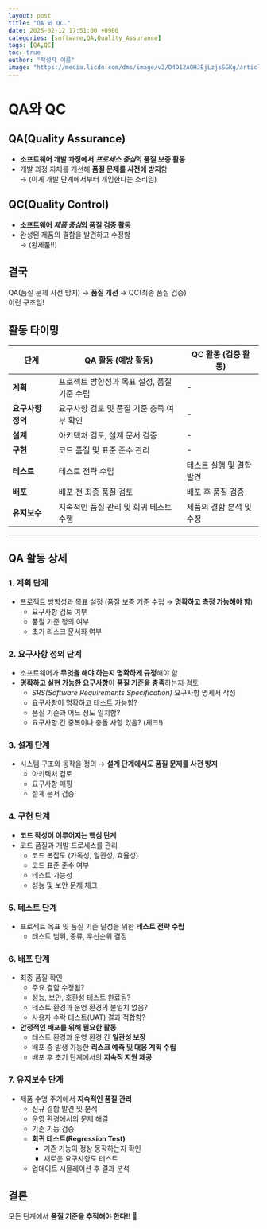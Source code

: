 ```yaml
---
layout: post
title: "QA 와 QC."
date: 2025-02-12 17:51:00 +0900
categories: [software,QA,Quality_Assurance]
tags: [QA,QC]
toc: true
author: "작성자 이름"
image: "https://media.licdn.com/dms/image/v2/D4D12AQHJEjLzjsSGKg/article-cover_image-shrink_600_2000/article-cover_image-shrink_600_2000/0/1661766729741?e=2147483647&v=beta&t=h1kr0xy6MpLTNB069Gt0DXqfPaTcP9OEX9Ac2FXMUHE"
---
```


# QA와 QC

## QA(Quality Assurance)  
- **소프트웨어 개발 과정에서 *프로세스 중심*의 품질 보증 활동**  
- 개발 과정 자체를 개선해 **품질 문제를 사전에 방지**함  
  → (이게 개발 단계에서부터 개입한다는 소리임)  

## QC(Quality Control)  
- **소프트웨어 *제품 중심*의 품질 검증 활동**  
- 완성된 제품의 결함을 발견하고 수정함  
  → (완제품!!)  

## 결국  
QA(품질 문제 사전 방지) → **품질 개선** → QC(최종 품질 검증)  
이런 구조임!

## 활동 타이밍  

| 단계            | QA 활동 (예방 활동)                      | QC 활동 (검증 활동)      |
|--------------|---------------------------------|------------------|
| **계획**       | 프로젝트 방향성과 목표 설정, 품질 기준 수립 | -                |
| **요구사항 정의** | 요구사항 검토 및 품질 기준 충족 여부 확인 | -                |
| **설계**       | 아키텍처 검토, 설계 문서 검증         | -                |
| **구현**       | 코드 품질 및 표준 준수 관리         | -                |
| **테스트**      | 테스트 전략 수립                  | 테스트 실행 및 결함 발견 |
| **배포**       | 배포 전 최종 품질 검토             | 배포 후 품질 검증    |
| **유지보수**    | 지속적인 품질 관리 및 회귀 테스트 수행 | 제품의 결함 분석 및 수정 |

---

## QA 활동 상세  

### 1. **계획 단계**  
- 프로젝트 방향성과 목표 설정 (품질 보증 기준 수립 → **명확하고 측정 가능해야 함**)  
  - 요구사항 검토 여부  
  - 품질 기준 정의 여부  
  - 초기 리스크 문서화 여부  

### 2. **요구사항 정의 단계**  
- 소프트웨어가 **무엇을 해야 하는지 명확하게 규정**해야 함  
- **명확하고 실현 가능한 요구사항**이 **품질 기준을 충족**하는지 검토  
  - *SRS(Software Requirements Specification)* 요구사항 명세서 작성  
  - 요구사항이 명확하고 테스트 가능함?  
  - 품질 기준과 어느 정도 일치함?  
  - 요구사항 간 중복이나 충돌 사항 있음? (체크!)  

### 3. **설계 단계**  
- 시스템 구조와 동작을 정의 → **설계 단계에서도 품질 문제를 사전 방지**  
  - 아키텍처 검토  
  - 요구사항 매핑  
  - 설계 문서 검증  

### 4. **구현 단계**  
- **코드 작성이 이루어지는 핵심 단계**  
- 코드 품질과 개발 프로세스를 관리  
  - 코드 복잡도 (가독성, 일관성, 효율성)  
  - 코드 표준 준수 여부  
  - 테스트 가능성  
  - 성능 및 보안 문제 체크  

### 5. **테스트 단계**  
- 프로젝트 목표 및 품질 기준 달성을 위한 **테스트 전략 수립**  
  - 테스트 범위, 종류, 우선순위 결정  

### 6. **배포 단계**  
- 최종 품질 확인  
  - 주요 결함 수정됨?  
  - 성능, 보안, 호환성 테스트 완료됨?  
  - 테스트 환경과 운영 환경의 불일치 없음?  
  - 사용자 수락 테스트(UAT) 결과 적합함?  
- **안정적인 배포를 위해 필요한 활동**  
  - 테스트 환경과 운영 환경 간 **일관성 보장**  
  - 배포 중 발생 가능한 **리스크 예측 및 대응 계획 수립**  
  - 배포 후 초기 단계에서의 **지속적 지원 제공**  

### 7. **유지보수 단계**  
- 제품 수명 주기에서 **지속적인 품질 관리**  
  - 신규 결함 발견 및 분석  
  - 운영 환경에서의 문제 해결  
  - 기존 기능 검증  
  - **회귀 테스트(Regression Test)**  
    - 기존 기능이 정상 동작하는지 확인  
    - 새로운 요구사항도 테스트  
  - 업데이트 시뮬레이션 후 결과 분석  

## **결론**  
모든 단계에서 **품질 기준을 추적해야 한다!!** 🚀  
